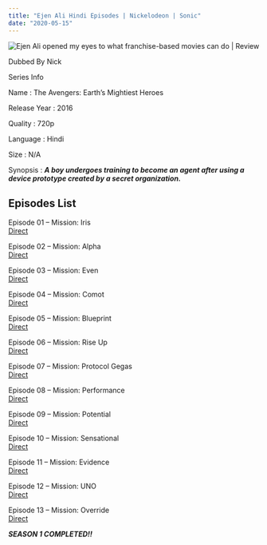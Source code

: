 ```yaml
---
title: "Ejen Ali Hindi Episodes | Nickelodeon | Sonic"
date: "2020-05-15"
---
```


<script type="text/javascript">var app_url = 'https://gplinks.in/'; var app_api_token = 'b1d472bba476b57ae8863afba3b5b3a2a24e60eb'; var app_advert = 2; var app_domains = ["bayfiles.com"];</script>

  
<script src="//gplinks.in/js/full-page-script.js"></script>

![Ejen Ali opened my eyes to what franchise-based movies can do | Review](https://miro.medium.com/max/1973/0*pGioVxO77gf7Vhvs.jpg)

Dubbed By Nick

Series Info

  

Name : The Avengers: Earth’s Mightiest Heroes  
  

Release Year : 2016

  

Quality : 720p

  

Language : Hindi

  

Size : N/A

  

Synopsis : **_A boy undergoes training to become an agent after using a device prototype created by a secret organization._**  
  
  

## Episodes List

Episode 01 – Mission: Iris  
[Direct](https://bayfiles.com/v6B8kfY7ma/CoolsAnime.Com_EJ3N.AL1.S01.EP.01_mp4)

Episode 02 – Mission: Alpha  
[Direct](https://bayfiles.com/b5B7k6Yam4/CoolsAnime.Com_EJ3N.AL1.S01.EP.02_mp4)

Episode 03 – Mission: Even  
[Direct](https://bayfiles.com/Q2A4kcY6mb/CoolsAnime.Com_EJ3N.AL1.S01.EP.03_mp4)

Episode 04 – Mission: Comot  
[Direct](https://bayfiles.com/R0A8kaY0m9/CoolsAnime.Com_EJ3N.AL1.S01.EP.04_mp4)

Episode 05 – Mission: Blueprint  
[Direct](https://bayfiles.com/abBbk8Ydm1/CoolsAnime.Com_EJ3N.AL1.S01.EP.05_mp4)

Episode 06 – Mission: Rise Up  
[Direct](https://bayfiles.com/p4C9k8Ydm4/CoolsAnime.Com_EJ3N.AL1.S01.EP.06_mp4)

Episode 07 – Mission: Protocol Gegas  
[Direct](https://bayfiles.com/qfCak2Yfm3/CoolsAnime.Com_EJ3N.AL1.S01.EP.07_mp4)

Episode 08 – Mission: Performance  
[Direct](https://bayfiles.com/98C9kaY1md/CoolsAnime.Com_EJ3N.AL1.S01.EP.08_mp4)

Episode 09 – Mission: Potential  
[Direct](https://bayfiles.com/81C9keY0ma/CoolsAnime.Com_EJ3N.AL1.S01.EP.09_mp4)

Episode 10 – Mission: Sensational  
[Direct](https://bayfiles.com/FbC5kdY4mc/CoolsAnime.Com_EJ3N.AL1.S01.EP.10_mp4)

Episode 11 – Mission: Evidence  
[Direct](https://bayfiles.com/h6D8kfYbme/CoolsAnime.Com_EJ3N.AL1.S01.EP.11_mp4)

Episode 12 – Mission: UNO  
[Direct](https://bayfiles.com/peDbk2Y7mf/CoolsAnime.Com_EJ3N.AL1.S01.EP.12_mp4)

Episode 13 – Mission: Override  
[Direct](https://bayfiles.com/F0D9k9Y2m8/CoolsAnime.Com_EJ3N.AL1.S01.EP.13_mp4)

**_SEASON 1 COMPLETED!!_**
